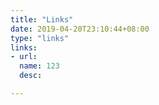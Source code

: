 ```yaml
---
title: "Links"
date: 2019-04-20T23:10:44+08:00
type: "links"
links: 
- url: 
  name: 123
  desc: 

---
```


<br/>
<br/>
<br/>